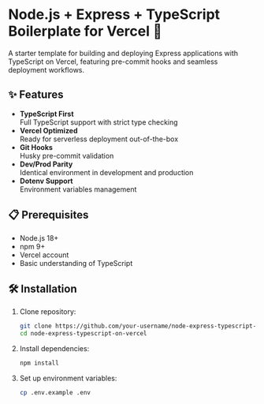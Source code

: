 # Node.js + Express + TypeScript Boilerplate for Vercel 🚀

A starter template for building and deploying Express applications with TypeScript on Vercel, featuring pre-commit hooks and seamless deployment workflows.

## ✨ Features

- **TypeScript First**  
  Full TypeScript support with strict type checking
- **Vercel Optimized**  
  Ready for serverless deployment out-of-the-box
- **Git Hooks**  
  Husky pre-commit validation
- **Dev/Prod Parity**  
  Identical environment in development and production
- **Dotenv Support**  
  Environment variables management

## 📋 Prerequisites

- Node.js 18+
- npm 9+
- Vercel account
- Basic understanding of TypeScript

## 🛠️ Installation

1. Clone repository:
   ```bash
   git clone https://github.com/your-username/node-express-typescript-on-vercel.git
   cd node-express-typescript-on-vercel

2. Install dependencies:
   ```bash
   npm install

3. Set up environment variables:
   ```bash
   cp .env.example .env
